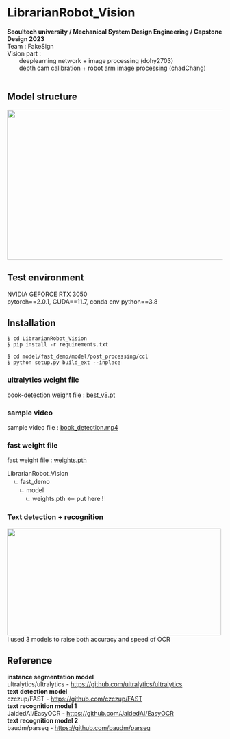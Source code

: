 # LibrarianRobot_Vision
**Seoultech university / Mechanical System Design Engineering / Capstone Design 2023** <br/>
Team : FakeSign <br/>
Vision part : <br/>
  deeplearning network + image processing (dohy2703) <br/>
  depth cam calibration + robot arm image processing (chadChang) <br/> <br/>

## Model structure
<img src="https://github.com/Dohy2703/LibrarianRobot_Vision/assets/125836071/945e3783-cd1f-447d-be5b-d45da38509f2" width="750" height="350"/>

## Test environment

NVIDIA GEFORCE RTX 3050<br/>
pytorch==2.0.1, CUDA==11.7, conda env python==3.8<br/>

## Installation

    $ cd LibrarianRobot_Vision
    $ pip install -r requirements.txt

    $ cd model/fast_demo/model/post_processing/ccl
    $ python setup.py build_ext --inplace


### ultralytics weight file
book-detection weight file : [best_v8.pt](https://drive.google.com/file/d/11x3vFYngCzosowti-MRH_S6FQLvBb-h6/view?usp=sharing)

### sample video
sample video file : [book_detection.mp4](https://drive.google.com/file/d/1wSLc7OMkNMfNMYSWZ9puQEtpamBb9p8D/view?usp=sharing) 

### fast weight file
fast weight file : [weights.pth](https://drive.google.com/file/d/12m4aaSBvcU_23w8obVT6BsfyBfM5wC_l/view?usp=sharing)

LibrarianRobot_Vision <br/>
 ㄴ fast_demo <br/>
  ㄴ model  <br/>
   ㄴ weights.pth   <-- put here !

### Text detection + recognition 
<img src="[https://github.com/Dohy2703/LibrarianRobot_Vision/assets/125836071/945e3783-cd1f-447d-be5b-d45da38509f2](https://github.com/Dohy2703/LibrarianRobot_Vision/assets/125836071/daa7b2e1-c376-45c3-8ed6-52c0648d6310)" width="500" height="250"/>
I used 3 models to raise both accuracy and speed of OCR <br/>

## Reference
**instance segmentation model** <br/>
ultralytics/ultralytics - https://github.com/ultralytics/ultralytics <br/>
**text detection model** <br/>
czczup/FAST - https://github.com/czczup/FAST <br/>
**text recognition model 1** <br/>
JaidedAI/EasyOCR - https://github.com/JaidedAI/EasyOCR <br/>
**text recognition model 2** <br/>
baudm/parseq - https://github.com/baudm/parseq <br/>

